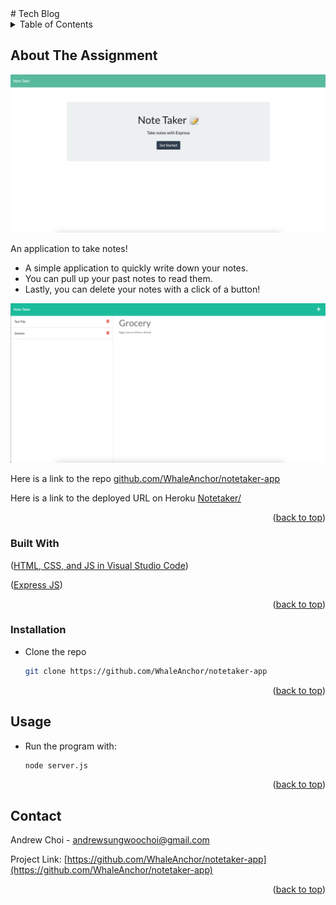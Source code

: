 <div id="top"></div>
# Tech Blog
<!-- TABLE OF CONTENTS -->
<details>
  <summary>Table of Contents</summary>
  <ol>
    <li>
      <a href="#about-the-assignment">Note Taker App</a>
      <ul>
        <li><a href="#built-with">Built With</a></li>
      </ul>
    </li>
     <li>
      <a href="#getting-started">Getting Started</a>
      <ul>
        <li><a href="#installation">Installation</a></li>
      </ul>
    </li>
    <li><a href="#usage">Usage</a></li>
    <li><a href="#contact">Contact</a></li>
  </ol>
</details>



<!-- ABOUT THE PROJECT -->
## About The Assignment

![Andrew Choi's Note Taker Application](/assets/screenshot1.png "screenshot of notetaker front page.")

An application to take notes! 
* A simple application to quickly write down your notes.
* You can pull up your past notes to read them.
* Lastly, you can delete your notes with a click of a button!

![Andrew Choi's Note Taker Application](/assets/screenshot2.png "screenshot of the notetaker note page")

Here is a link to the repo <a href="https://github.com/WhaleAnchor/notetaker-app">github.com/WhaleAnchor/notetaker-app</a>

Here is a link to the deployed URL on Heroku <a href="https://note-taker-whaleanchor.herokuapp.com/">Notetaker/</a>

<p align="right">(<a href="#top">back to top</a>)</p>



### Built With

<p align ="left">(<a href="https://visualstudio.microsoft.com/">HTML, CSS, and JS in Visual Studio Code</a>)</p>
<p align ="left">(<a href="https://expressjs.com/">Express JS</a>)</p>

<p align="right">(<a href="#top">back to top</a>)</p>



<!-- GETTING STARTED -->

### Installation

* Clone the repo
   ```sh
   git clone https://github.com/WhaleAnchor/notetaker-app
   ```

<p align="right">(<a href="#top">back to top</a>)</p>



<!-- USAGE EXAMPLES -->
## Usage

* Run the program with:
   ```sh
   node server.js
   ```


<p align="right">(<a href="#top">back to top</a>)</p>


<!-- CONTACT -->
## Contact

Andrew Choi - andrewsungwoochoi@gmail.com

Project Link: [https://github.com/WhaleAnchor/notetaker-app](https://github.com/WhaleAnchor/notetaker-app)

<p align="right">(<a href="#top">back to top</a>)</p>




